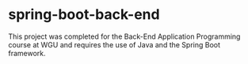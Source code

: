 # spring-boot-back-end
This project was completed for the Back-End Application Programming course at WGU and requires the use of Java and the Spring Boot framework. 
